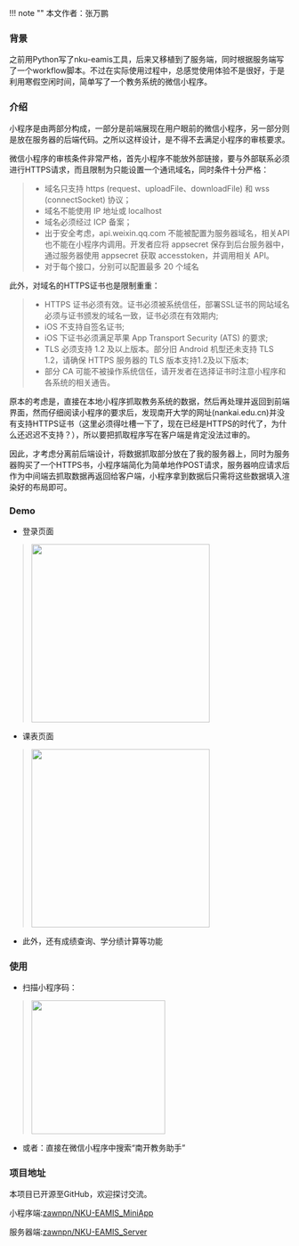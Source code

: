!!! note ""
    本文作者：张万鹏

### 背景

之前用Python写了nku-eamis工具，后来又移植到了服务端，同时根据服务端写了一个workflow脚本。不过在实际使用过程中，总感觉使用体验不是很好，于是利用寒假空闲时间，简单写了一个教务系统的微信小程序。

### 介绍

小程序是由两部分构成，一部分是前端展现在用户眼前的微信小程序，另一部分则是放在服务器的后端代码。之所以这样设计，是不得不去满足小程序的审核要求。

微信小程序的审核条件非常严格，首先小程序不能放外部链接，要与外部联系必须进行HTTPS请求，而且限制为只能设置一个通讯域名，同时条件十分严格：

> - 域名只支持 https (request、uploadFile、downloadFile) 和 wss (connectSocket) 协议；
> - 域名不能使用 IP 地址或 localhost
> - 域名必须经过 ICP 备案；
> - 出于安全考虑，api.weixin.qq.com 不能被配置为服务器域名，相关API也不能在小程序内调用。开发者应将 appsecret 保存到后台服务器中，通过服务器使用 appsecret 获取 accesstoken，并调用相关 API。
> - 对于每个接口，分别可以配置最多 20 个域名

此外，对域名的HTTPS证书也是限制重重：

> - HTTPS 证书必须有效。证书必须被系统信任，部署SSL证书的网站域名必须与证书颁发的域名一致，证书必须在有效期内;
> - iOS 不支持自签名证书;
> - iOS 下证书必须满足苹果 App Transport Security (ATS) 的要求;
> - TLS 必须支持 1.2 及以上版本。部分旧 Android 机型还未支持 TLS 1.2，请确保 HTTPS 服务器的 TLS 版本支持1.2及以下版本;
> - 部分 CA 可能不被操作系统信任，请开发者在选择证书时注意小程序和各系统的相关通告。

原本的考虑是，直接在本地小程序抓取教务系统的数据，然后再处理并返回到前端界面，然而仔细阅读小程序的要求后，发现南开大学的网址(nankai.edu.cn)并没有支持HTTPS证书（这里必须得吐槽一下了，现在已经是HTTPS的时代了，为什么还迟迟不支持？），所以要把抓取程序写在客户端是肯定没法过审的。

因此，才考虑分离前后端设计，将数据抓取部分放在了我的服务器上，同时为服务器购买了一个HTTPS书，小程序端简化为简单地作POST请求，服务器响应请求后作为中间端去抓取数据再返回给客户端，小程序拿到数据后只需将这些数据填入渲染好的布局即可。

### Demo

 - 登录页面

> <img width="320" src="https://www.oncemath.com/images/projects/eamis-miniapp/login.jpg"/>

 - 课表页面

> <img width="320" src="https://www.oncemath.com/images/projects/eamis-miniapp/table.jpg"/>

 - 此外，还有成绩查询、学分绩计算等功能

### 使用

 - 扫描小程序码：

> <img width="240" src="https://www.oncemath.com/images/projects/eamis-miniapp/minicode.jpg"/>

 - 或者：直接在微信小程序中搜索“南开教务助手”

### 项目地址

本项目已开源至GitHub，欢迎探讨交流。

小程序端:[zawnpn/NKU-EAMIS_MiniApp](https://github.com/zawnpn/NKU-EAMIS_MiniApp)

服务器端:[zawnpn/NKU-EAMIS_Server](https://github.com/zawnpn/NKU-EAMIS_Server)

